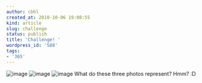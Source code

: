 ```yaml
---
author: cbhl
created_at: 2010-10-06 19:08:55
kind: article
slug: challenge
status: publish
title: 'Challenge! '
wordpress_id: '588'
tags:
- '365'
---
```


![image](http://images.azuresky.ca/blog/wp-content/uploads/2010/10/wpid-IMG_20101006_173329.jpg)
![image](http://images.azuresky.ca/blog/wp-content/uploads/2010/10/wpid-IMG_20101006_173340.jpg)
![image](http://images.azuresky.ca/blog/wp-content/uploads/2010/10/wpid-IMG_20101006_173445.jpg)
What do these three photos represent? Hmm? :D
